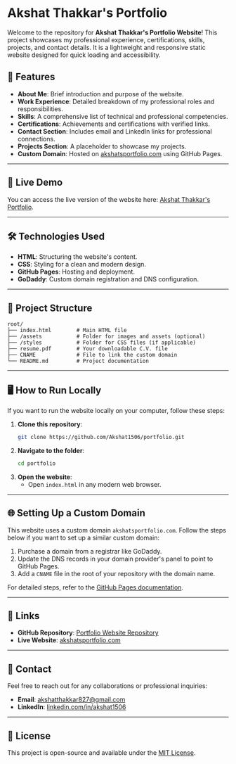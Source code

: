 # Akshat Thakkar's Portfolio

Welcome to the repository for **Akshat Thakkar's Portfolio Website**! This project showcases my professional experience, certifications, skills, projects, and contact details. It is a lightweight and responsive static website designed for quick loading and accessibility.

## 🌟 Features

- **About Me**: Brief introduction and purpose of the website.
- **Work Experience**: Detailed breakdown of my professional roles and responsibilities.
- **Skills**: A comprehensive list of technical and professional competencies.
- **Certifications**: Achievements and certifications with verified links.
- **Contact Section**: Includes email and LinkedIn links for professional connections.
- **Projects Section**: A placeholder to showcase my projects.
- **Custom Domain**: Hosted on [akshatsportfolio.com](https://akshatsportfolio.com) using GitHub Pages.

---

## 🚀 Live Demo

You can access the live version of the website here: [Akshat Thakkar's Portfolio](https://akshatsportfolio.com).

---

## 🛠️ Technologies Used

- **HTML**: Structuring the website's content.
- **CSS**: Styling for a clean and modern design.
- **GitHub Pages**: Hosting and deployment.
- **GoDaddy**: Custom domain registration and DNS configuration.

---

## 📂 Project Structure

```
root/
├── index.html        # Main HTML file
├── /assets           # Folder for images and assets (optional)
├── /styles           # Folder for CSS files (if applicable)
├── resume.pdf        # Your downloadable C.V. file
├── CNAME             # File to link the custom domain
└── README.md         # Project documentation
```

---

## 🖥️ How to Run Locally

If you want to run the website locally on your computer, follow these steps:

1. **Clone this repository**:
   ```bash
   git clone https://github.com/Akshat1506/portfolio.git
   ```
2. **Navigate to the folder**:
   ```bash
   cd portfolio
   ```
3. **Open the website**:
   - Open `index.html` in any modern web browser.

---

## 🌐 Setting Up a Custom Domain

This website uses a custom domain `akshatsportfolio.com`. Follow the steps below if you want to set up a similar custom domain:

1. Purchase a domain from a registrar like GoDaddy.
2. Update the DNS records in your domain provider's panel to point to GitHub Pages.
3. Add a `CNAME` file in the root of your repository with the domain name.

For detailed steps, refer to the [GitHub Pages documentation](https://docs.github.com/en/pages).

---

## 🔗 Links

- **GitHub Repository**: [Portfolio Website Repository](https://github.com/Akshat1506/portfolio)
- **Live Website**: [akshatsportfolio.com](https://akshatsportfolio.com)

---

## 📧 Contact

Feel free to reach out for any collaborations or professional inquiries:

- **Email**: [akshatthakkar827@gmail.com](mailto:akshatthakkar827@gmail.com)
- **LinkedIn**: [linkedin.com/in/akshat1506](https://www.linkedin.com/in/akshat1506)

---

## 📝 License

This project is open-source and available under the [MIT License](LICENSE).
